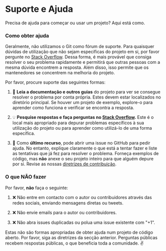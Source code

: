 # Suporte e Ajuda

Precisa de ajuda para começar ou usar um projeto? Aqui está como.

### Como obter ajuda

Geralmente, não utilizamos o Git como fórum de suporte. Para quaisquer dúvidas de utilização que não sejam específicas do projeto em si, por favor pergunte no [Stack Overflow](https://stackoverflow.com). Dessa forma, é mais provável que consiga resolver o seu problema rapidamente e permitirá que outras pessoas com a mesma dúvida encontrem a resposta. Além disso, isso permite que os mantenedores se concentrem na melhoria do projeto.

Por favor, procure suporte das seguintes formas:

1. 📖 **Leia a documentação e outros guias** do projeto para ver se consegue resolver o problema por conta própria. Estes devem estar localizados no diretório principal. Se houver um projeto de exemplo, explore-o para aprender como funciona e verificar se encontra a resposta.

2. 💡 **Pesquise respostas e faça perguntas no [Stack Overflow](https://stackoverflow.com).** Este é o local mais apropriado para depurar problemas específicos à sua utilização do projeto ou para aprender como utilizá-lo de uma forma específica.

3. 📝 Como **último recurso**, pode abrir uma issue no GitHub para pedir ajuda. No entanto, explique claramente o que está a tentar fazer e liste as tentativas que já fez para resolver o problema. Forneça exemplos de código, mas **não** anexe o seu projeto inteiro para que alguém depure por si. Revise as nossas [diretrizes de contribuição](Introdução/contribuicao.md).

### O que NÃO fazer

Por favor, **não** faça o seguinte:

1. ❌  Não entre em contacto com o autor ou contribuidores através das redes sociais, enviando mensagens diretas ou tweets.

2. ❌  Não envie emails para o autor ou contribuidores.

3. ❌  Não abra issues duplicadas ou polua uma issue existente com "+1".

Estas não são formas apropriadas de obter ajuda num projeto de código aberto. Por favor, siga as diretrizes da secção anterior. Perguntas públicas recebem respostas públicas, o que beneficia toda a comunidade. ✌️

